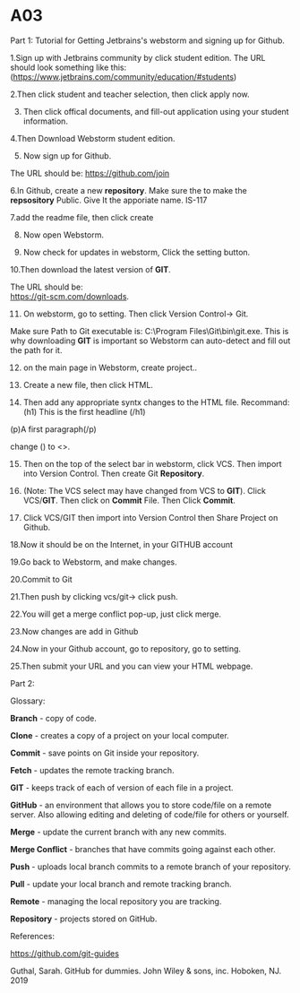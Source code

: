 # A03

Part 1:
Tutorial for Getting Jetbrains's webstorm and signing up for Github.

1.Sign up with Jetbrains community by click student edition.
The URL should look something like this:
(https://www.jetbrains.com/community/education/#students)

2.Then click student and teacher selection, then click apply now. 

3. Then click offical documents, and fill-out application using your student information. 

4.Then Download Webstorm student edition.

5. Now sign up for Github.

The URL should be:
https://github.com/join


6.In Github, create a new **repository**. Make sure the to make the **repsository** Public.
Give It the apporiate name. IS-117

7.add the readme file, then click create

8. Now open Webstorm.

9. Now check for updates in webstorm, Click the setting button.

10.Then download the latest version of **GIT**. 

The URL should be:  
https://git-scm.com/downloads.

11. On webstorm, go to setting. Then click Version Control-> Git.

Make sure Path to Git executable is: C:\Program Files\Git\bin\git.exe. 
This is why downloading **GIT**  is important so Webstorm can auto-detect and fill out the path for it.

12. on the main page in Webstorm, create project..

13. Create a new file, then click HTML.

14. Then add any appropriate syntx changes to the HTML file. Recommand: 
(h1) This is the first headline (/h1)

(p)A first paragraph(/p)

change () to <>.

15. Then on the top of the select bar in webstorm, click VCS. Then import into Version Control. Then create Git **Repository**.

16. (Note: The VCS select may have changed from VCS to **GIT**).  Click VCS/**GIT**. Then click on **Commit** File. Then Click **Commit**. 

17. Click VCS/GIT then import into Version Control then Share Project on Github.

18.Now it should be on the Internet, in your GITHUB account

19.Go back to Webstorm, and make changes.

20.Commit to Git

21.Then push by clicking vcs/git-> click push.

22.You will get a merge conflict pop-up, just click merge.

23.Now changes are add in Github

24.Now in your Github account, go to repository, go to setting.

25.Then submit your URL and you can view your HTML webpage.


Part 2:

Glossary:

**Branch** - copy of code.

**Clone** - creates a copy of a project on your local computer.

**Commit** - save points on Git inside your repository.

**Fetch** - updates the remote tracking branch.

**GIT** - keeps track of each of version of each file in a project.

**GitHub** - an environment that allows you to store code/file on a remote server. Also allowing editing and deleting of code/file for others or yourself. 

**Merge** - update the current branch with any new commits.

**Merge Conflict** - branches that have commits going against each other.

**Push** - uploads local branch commits to a remote branch of your repository.

**Pull** - update your local branch and remote tracking branch.

**Remote** - managing the local repository you are tracking.

**Repository** - projects stored on GitHub.


References:

https://github.com/git-guides 

Guthal, Sarah. GitHub for dummies. John Wiley & sons, inc. Hoboken, NJ. 2019

